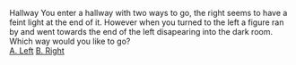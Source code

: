 Hallway
  You enter a hallway with two ways to go, the right seems to have a feint light at the end of it. However when you turned to the left a figure ran by and went towards the end of the left disapearing into the dark room.  
    Which way would you like to go?  
  [A. Left](../Hallway/left.md) 
  [B. Right](../Hallway/right.md)  